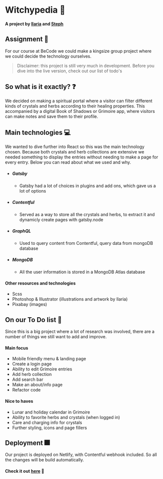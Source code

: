 # Witchypedia :crystal_ball:

#### A project by [Ilaria](https://github.com/ilaria-orlando) and [Steph](https://github.com/Steeeeeph)

## Assignment :page_with_curl:

For our course at BeCode we could make a kingsize group project where we could decide the technology
ourselves. 

> Disclaimer: this project is still very much in development. Before you dive into the live version, check out our list of todo's

## So what is it exactly? :question:
We decided on making a spiritual portal where a visitor can filter different kinds of crystals and herbs according to their healing properties. This accompanied by a digital Book of Shadows or Grimoire app, where visitors can make notes and save them to their profile.

## Main technologies :computer:
We wanted to dive further into React so this was the main technology chosen. Because both crystals and herb collections are extensive we needed something to display the entries without needing to make a page for every entry.
Below you can read about what we used and why.

    
- ##### Gatsby
    - Gatsby had a lot of choices in plugins and add ons, which gave us a lot of options
- ##### Contentful
    - Served as a way to store all the crystals and herbs, to extract it and dynamicly create pages with gatsby.node
- ##### GraphQL
    - Used to query content from Contentful, query data from mongoDB database
- ##### MongoDB
    - All the user information is stored in a MongoDB Atlas database
    
#### Other resources and technologies

- Scss
- Photoshop & Illustrator (illustrations and artwork by Ilaria)
- Pixabay (images)


## On our To Do list :construction:
Since this is a big project where a lot of research was involved, there are a number of things we still want to add and improve.

#### Main focus
- Mobile friendly menu & landing page
- Create a login page
- Ability to edit Grimoire entries
- Add herb collection
- Add search bar
- Make an about/info page
- Refactor code

#### Nice to haves
- Lunar and holiday calendar in Grimoire
- Ability to favorite herbs and crystals (when logged in)
- Care and charging info for crystals
- Further styling, icons and page fillers

## Deployment :fireworks:
Our project is deployed on Netlify, with Contentful webhook included. So all the changes will be build automatically.

#### Check it out [here](https://witchypedia.netlify.app/)  :star2:
    

    
         